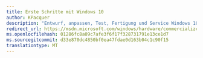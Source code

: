 ```yaml
---
title: Erste Schritte mit Windows 10
author: KPacquer
description: "Entwurf, anpassen, Test, Fertigung und Service Windows 10 Geräte"
redirect_url: https://msdn.microsoft.com/windows/hardware/commercialize/manufacture/desktop/oem-deployment-of-windows-10-for-desktop-editions
ms.openlocfilehash: 01286fc8a09c7afe3f6f17f328731791e13ce1d7
ms.sourcegitcommit: d33e870dc4850bf0ea47fdae0d163b04c1c90f15
translationtype: MT
---
```

